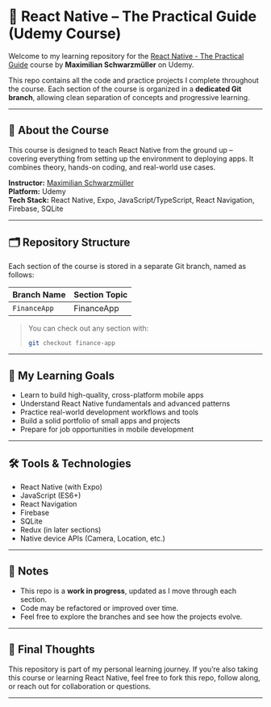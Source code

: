 # 📱 React Native – The Practical Guide (Udemy Course)

Welcome to my learning repository for the [React Native - The Practical Guide](https://www.udemy.com/course/react-native-the-practical-guide/) course by **Maximilian Schwarzmüller** on Udemy.

This repo contains all the code and practice projects I complete throughout the course. Each section of the course is organized in a **dedicated Git branch**, allowing clean separation of concepts and progressive learning.

---

## 🚀 About the Course

This course is designed to teach React Native from the ground up – covering everything from setting up the environment to deploying apps. It combines theory, hands-on coding, and real-world use cases.

**Instructor:** [Maximilian Schwarzmüller](https://academind.com/)  
**Platform:** Udemy  
**Tech Stack:** React Native, Expo, JavaScript/TypeScript, React Navigation, Firebase, SQLite

---

## 🗂️ Repository Structure

Each section of the course is stored in a separate Git branch, named as follows:

| Branch Name | Section Topic |
|-------------|----------------|
| `FinanceApp` | FinanceApp  |


> You can check out any section with:
> ```bash
> git checkout finance-app
> ```

---

## 📌 My Learning Goals

- Learn to build high-quality, cross-platform mobile apps
- Understand React Native fundamentals and advanced patterns
- Practice real-world development workflows and tools
- Build a solid portfolio of small apps and projects
- Prepare for job opportunities in mobile development

---

## 🛠️ Tools & Technologies

- React Native (with Expo)
- JavaScript (ES6+)
- React Navigation
- Firebase
- SQLite
- Redux (in later sections)
- Native device APIs (Camera, Location, etc.)

---

## 🧠 Notes

- This repo is a **work in progress**, updated as I move through each section.
- Code may be refactored or improved over time.
- Feel free to explore the branches and see how the projects evolve.

---

## 🎯 Final Thoughts

This repository is part of my personal learning journey. If you’re also taking this course or learning React Native, feel free to fork this repo, follow along, or reach out for collaboration or questions.

---
